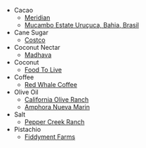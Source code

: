 - Cacao
  - [Meridian](1)
  - [Mucambo Estate Uruçuca, Bahia, Brasil](4)
- Cane Sugar
  - [Costco](9)
- Coconut Nectar
  - [Madhava](2)
- Coconut
  - [Food To Live](3)
- Coffee
  - [Red Whale Coffee](10)
- Olive Oil
  - [California Olive Ranch](5)
  - [Amphora Nueva Marin](8)
- Salt
  - [Pepper Creek Ranch](6)
- Pistachio
  - [Fiddyment Farms](7)
